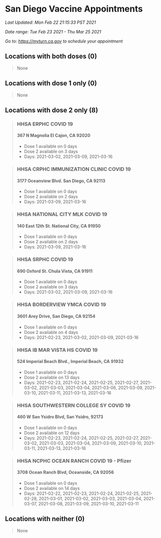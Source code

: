 # San Diego Vaccine Appointments
*Last Updated: Mon Feb 22 21:15:33 PST 2021*

*Date range: Tue Feb 23 2021 - Thu Mar 25 2021*

*Go to: <https://myturn.ca.gov> to schedule your appointment*


## Locations with both doses (0)

>None

## Locations with dose 1 only (0)

>None

## Locations with dose 2 only (8)

>### HHSA ERPHC COVID 19
>#### 367 N Magnolia El Cajon, CA 92020
>- Dose 1 available on 0 days
>- Dose 2 available on 3 days
>  - Days: 2021-03-02, 2021-03-09, 2021-03-16

>### HHSA CRPHC IMMUNIZATION CLINIC COVID 19
>#### 3177 Oceanview Blvd. San Diego, CA 92113
>- Dose 1 available on 0 days
>- Dose 2 available on 2 days
>  - Days: 2021-03-09, 2021-03-16

>### HHSA NATIONAL CITY MLK COVID 19
>#### 140 East 12th St. National City, CA 91950
>- Dose 1 available on 0 days
>- Dose 2 available on 2 days
>  - Days: 2021-03-09, 2021-03-16

>### HHSA SRPHC COVID 19
>#### 690 Oxford St. Chula Vista, CA 91911
>- Dose 1 available on 0 days
>- Dose 2 available on 3 days
>  - Days: 2021-03-02, 2021-03-09, 2021-03-16

>### HHSA BORDERVIEW YMCA COVID 19
>#### 3601 Arey Drive, San Diego, CA 92154
>- Dose 1 available on 0 days
>- Dose 2 available on 4 days
>  - Days: 2021-02-23, 2021-03-02, 2021-03-09, 2021-03-16

>### HHSA IB MAR VISTA HS COVID 19
>#### 524 Imperial Beach Blvd., Imperial Beach, CA 91932
>- Dose 1 available on 0 days
>- Dose 2 available on 13 days
>  - Days: 2021-02-23, 2021-02-24, 2021-02-25, 2021-02-27, 2021-03-02, 2021-03-03, 2021-03-04, 2021-03-06, 2021-03-09, 2021-03-10, 2021-03-11, 2021-03-13, 2021-03-16

>### HHSA SOUTHWESTERN COLLEGE SY COVID 19
>#### 460 W San Ysidro Blvd, San Ysidro, 92173
>- Dose 1 available on 0 days
>- Dose 2 available on 12 days
>  - Days: 2021-02-23, 2021-02-24, 2021-02-25, 2021-02-27, 2021-03-02, 2021-03-03, 2021-03-04, 2021-03-09, 2021-03-10, 2021-03-11, 2021-03-13, 2021-03-16

>### HHSA NCPHC OCEAN RANCH COVID 19 - Pfizer
>#### 3708 Ocean Ranch Blvd, Oceanside, CA 92056
>- Dose 1 available on 0 days
>- Dose 2 available on 14 days
>  - Days: 2021-02-22, 2021-02-23, 2021-02-24, 2021-02-25, 2021-02-28, 2021-03-01, 2021-03-02, 2021-03-03, 2021-03-04, 2021-03-07, 2021-03-08, 2021-03-09, 2021-03-10, 2021-03-11

## Locations with neither (0)

>None

